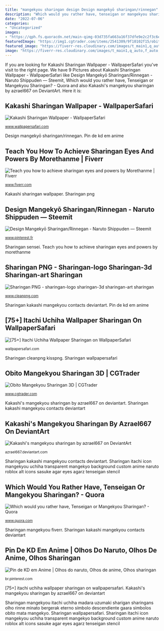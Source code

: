 ```yaml
---
title: "mangekyou sharingan design Design mangekyō sharingan/rinnegan"
description: "Which would you rather have, tenseigan or mangekyou sharingan?"
date: "2022-07-06"
categories:
- "Uncategorized"
images:
- "https://qph.fs.quoracdn.net/main-qimg-03d735fa663a16f37dfe9e2c2f3c6e20"
featuredImage: "https://img1.cgtrader.com/items/2541309/9f10102f15/obito-mangekyou-sharingan-3d-model-obj-c4d.jpg"
featured_image: "https://fiverr-res.cloudinary.com/images/t_main1,q_auto,f_auto,q_auto,f_auto/gigs/1357123/original/eternal-mangekyou-1024/teach-you-how-to-achieve-sharingan-eyes-and-powers.jpg"
image: "https://fiverr-res.cloudinary.com/images/t_main1,q_auto,f_auto,q_auto,f_auto/gigs/1357123/original/eternal-mangekyou-1024/teach-you-how-to-achieve-sharingan-eyes-and-powers.jpg"
---
```


If you are looking for Kakashi Sharingan Wallpaper - WallpaperSafari you've visit to the right page. We have 9 Pictures about Kakashi Sharingan Wallpaper - WallpaperSafari like Design Mangekyō Sharingan/Rinnegan - Naruto Shippuden — Steemit, Which would you rather have, Tenseigan or Mangekyou Sharingan? - Quora and also Kakashi&#039;s mangekyou sharingan by azrael667 on DeviantArt. Here it is:

## Kakashi Sharingan Wallpaper - WallpaperSafari

![Kakashi Sharingan Wallpaper - WallpaperSafari](http://cdn.wallpapersafari.com/87/37/E4Tm1Z.jpg "Pin de kd em anime")

<small>www.wallpapersafari.com</small>

Design mangekyō sharingan/rinnegan. Pin de kd em anime

## Teach You How To Achieve Sharingan Eyes And Powers By Morethanme | Fiverr

![Teach you how to achieve sharingan eyes and powers by Morethanme | Fiverr](https://fiverr-res.cloudinary.com/images/t_main1,q_auto,f_auto,q_auto,f_auto/gigs/1357123/original/eternal-mangekyou-1024/teach-you-how-to-achieve-sharingan-eyes-and-powers.jpg "Kakashi sharingan wallpaper")

<small>www.fiverr.com</small>

Kakashi sharingan wallpaper. Sharingan png

## Design Mangekyō Sharingan/Rinnegan - Naruto Shippuden — Steemit

![Design Mangekyō Sharingan/Rinnegan - Naruto Shippuden — Steemit](https://i.pinimg.com/736x/ef/84/07/ef840729308c76ca1b8f509fad4cb432.jpg "Teach you how to achieve sharingan eyes and powers by morethanme")

<small>www.pinterest.fr</small>

Sharingan sensei. Teach you how to achieve sharingan eyes and powers by morethanme

## Sharingan PNG - Sharingan-logo Sharingan-3d Sharingan-art Sharingan

![Sharingan PNG - sharingan-logo sharingan-3d sharingan-art sharingan](https://icon2.cleanpng.com/20180627/lkv/kisspng-photography-advertising-sharingan-5b3415edae3fd1.6112521415301401417137.jpg "Design mangekyō sharingan/rinnegan")

<small>www.cleanpng.com</small>

Sharingan kakashi mangekyou contacts deviantart. Pin de kd em anime

## [75+] Itachi Uchiha Wallpaper Sharingan On WallpaperSafari

![[75+] Itachi Uchiha Wallpaper Sharingan on WallpaperSafari](https://cdn.wallpapersafari.com/84/56/j0rbFJ.jpg "Sharingan obito mangekyou itachi")

<small>wallpapersafari.com</small>

Sharingan cleanpng kisspng. Sharingan wallpapersafari

## Obito Mangekyou Sharingan 3D | CGTrader

![Obito Mangekyou Sharingan 3D | CGTrader](https://img1.cgtrader.com/items/2541309/9f10102f15/obito-mangekyou-sharingan-3d-model-obj-c4d.jpg "Sharingan kakashi mangekyou contacts deviantart")

<small>www.cgtrader.com</small>

Kakashi&#039;s mangekyou sharingan by azrael667 on deviantart. Sharingan kakashi mangekyou contacts deviantart

## Kakashi&#039;s Mangekyou Sharingan By Azrael667 On DeviantArt

![Kakashi&#039;s mangekyou sharingan by azrael667 on DeviantArt](https://img00.deviantart.net/2683/i/2006/246/8/b/kakashi__s_mangekyou_sharingan_by_azrael667.jpg "Teach you how to achieve sharingan eyes and powers by morethanme")

<small>azrael667.deviantart.com</small>

Sharingan kakashi mangekyou contacts deviantart. Sharingan itachi icon mangekyou uchiha transparent mangekyo background custom anime naruto roblox alt icons sasuke agar eyes agarz tenseigan stencil

## Which Would You Rather Have, Tenseigan Or Mangekyou Sharingan? - Quora

![Which would you rather have, Tenseigan or Mangekyou Sharingan? - Quora](https://qph.fs.quoracdn.net/main-qimg-03d735fa663a16f37dfe9e2c2f3c6e20 "Kakashi sharingan wallpaper")

<small>www.quora.com</small>

Sharingan mangekyou fiverr. Sharingan kakashi mangekyou contacts deviantart

## Pin De KD Em Anime | Olhos Do Naruto, Olhos De Anime, Olhos Sharingan

![Pin de KD em Anime | Olhos do naruto, Olhos de anime, Olhos sharingan](https://i.pinimg.com/736x/de/eb/d1/deebd16ded8da1f14531ce4ce581855b.jpg "[75+] itachi uchiha wallpaper sharingan on wallpapersafari")

<small>br.pinterest.com</small>

[75+] itachi uchiha wallpaper sharingan on wallpapersafari. Kakashi&#039;s mangekyou sharingan by azrael667 on deviantart

Sharingan mangekyou itachi uchiha madara uzumaki sharigan sharingans olho rinne minato bergerak eterno símbolo descendiente gaara simbolos obito mata mangekyo. Sharingan wallpapersafari. Sharingan itachi icon mangekyou uchiha transparent mangekyo background custom anime naruto roblox alt icons sasuke agar eyes agarz tenseigan stencil
